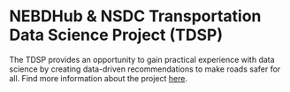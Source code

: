 # NEBDHub & NSDC Transportation Data Science Project (TDSP)

The TDSP provides an opportunity to gain practical experience with data science by creating data-driven recommendations to make roads safer for all. Find more information about the project [here](https://nebigdatahub.org/nsdc/tdsp/).
